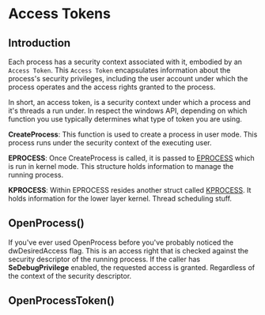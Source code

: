# Access Tokens



## Introduction&#x20;

Each process has a security context associated with it, embodied by an `Access Token`. This `Access Token` encapsulates information about the process's security privileges, including the user account under which the process operates and the access rights granted to the process.



In short, an access token, is a security context under which a process and it's threads a run under. In respect the windows API, depending on which function you use typically determines what type of token you are using.



**CreateProcess**: This function is used to create a process in user mode. This process runs under the security context of the executing user.

**EPROCESS**: Once CreateProcess is called, it is passed to [EPROCESS](https://learn.microsoft.com/en-us/windows-hardware/drivers/kernel/eprocess) which is run in kernel mode. This structure holds information to manage the running process.

**KPROCESS**: Within EPROCESS resides another struct called [KPROCESS](https://www.geoffchappell.com/studies/windows/km/ntoskrnl/inc/ntos/ke/kprocess/index.htm). It holds information for the lower layer kernel. Thread scheduling stuff.



## OpenProcess()

If you've ever used OpenProcess before you've probably noticed the dwDesiredAccess flag. This is an access right that is checked against the security descriptor of the running process. If the caller has **SeDebugPrivilege** enabled, the requested access is granted. Regardless of the context of the security descriptor.



## OpenProcessToken()

